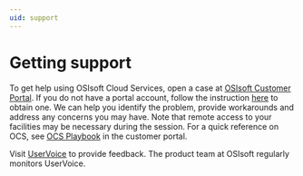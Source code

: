 ```yaml
---
uid: support
---
```


# Getting support

To get help using OSIsoft Cloud Services, open a case at [OSIsoft Customer Portal](https://my.osisoft.com/).
If you do not have a portal account, follow the instruction [here](https://explore.osisoft.com/myosisoft-customer-portal/how-to-get-a-login) to obtain one. 
We can help you identify the problem, provide workarounds and address any concerns you may have. Note that remote access to your facilities may be necessary during the session. 
For a quick reference on OCS, see [OCS Playbook](https://customers.osisoft.com/s/knowledgearticle?knowledgeArticleUrl=Playbook-OSIsoft-Cloud-Services) in the customer portal. 

Visit [UserVoice](https://feedback.osisoft.com/forums/597811-osisoft-cloud-services) to provide feedback. 
The product team at OSIsoft regularly monitors UserVoice. 

